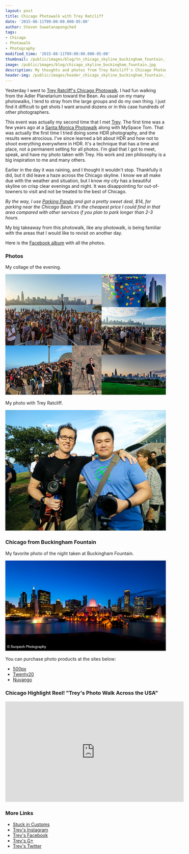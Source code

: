 ```yaml
---
layout: post
title: Chicago Photowalk with Trey Ratcliff
date: '2015-08-11T09:00:00.000-05:00'
author: Steven Suwatanapongched
tags:
- Chicago
- Photowalk
- Photography
modified_time: '2015-08-11T09:00:00.000-05:00'
thumbnail: /public/images/blog/tn_chicago_skyline_buckingham_fountain.jpg
image: /public/images/blog/chicago_skyline_buckingham_fountain.jpg
description: My thoughts and photos from Trey Ratcliff's Chicago Photowalk.
header-img: /public/images/header_chicago_skyline_buckingham_fountain.jpg
---
```


Yesterday I went to [Trey Ratcliff's Chicago Photowalk](https://www.facebook.com/events/1040179939340078/). I had fun walking from the Adler Planetarium toward the Bean. As usual on my many photowalks, I tend to stray from the large groups and do my own thing. I just find it difficult to get shots I want around dozens or in this case hundreds of other photographers.

This event was actually my second time that I met [Trey](http://www.stuckincustoms.com/trey-ratcliff/). The first time was a few years ago at a [Santa Monica Photowalk](/2012/02/la-photowalk-with-trey-ratcliff-and-tom/) along with MySpace Tom. That was actually the first time I tried doing some HDR photography, and the results were atrocious. I've since learned a bit about HDR and how not to shoot everything everywhere in HDR. It's a technique that has a time and place, not a permanent setting for all photos. I'm glad that I got to meet, speak, and have my photo taken with Trey. His work and zen philosophy is a big inspiration to me and many others.

Earlier in the day it was raining, and I thought it wouldn't stop. Thankfully it did, but it did leave a haze across the Chicago skyline. I know we all make due with the weather and situation, but I know *my city* has a beautiful skyline on crisp clear evenings and night. It was disappointing for out-of-towners to visit and not be treated to the best of Chicago.

*By the way, I use [Parking Panda](https://www.parkingpanda.com/invite/sunpech) and got a pretty sweet deal, $14, for parking near the Chicago Bean. It's the cheapest price I could find in that area compared with other services if you plan to park longer than 2-3 hours.*

My big takeaway from this photowalk, like any photowalk, is being familiar with the areas that I would like to revisit on another day.

Here is the [Facebook album](https://www.facebook.com/media/set/?set=a.929592023772489.1073741894.408588035872893&type=3) with all the photos.

### Photos

My collage of the evening.

![Trey Ratcliff Chicago Photowalk Collage](/public/images/blog/trey_ratcliff_chicago_photowalk_collage.jpg)

My photo with Trey Ratcliff.

![Photo with Trey Ratcliff](/public/images/blog/trey_ratcliff_chicago_photowalk.jpg)

### Chicago from Buckingham Fountain

My favorite photo of the night taken at Buckingham Fountain.

![Chicago from Buckingham Fountain](/public/images/blog/chicago_skyline_buckingham_fountain.jpg)

You can purchase photo products at the sites below:

* [500px](https://500px.com/photo/117928169/chicago-from-buckingham-fountain-by-steven-suwatanapongched?ctx_page=1&from=user&user_id=747967)
* [Twenty20](https://www.twenty20.com/photos/3b56fb5b-b2e5-4eca-8dd8-41b090b17b10)
* [Nuvango](http://nuvango.com/sunpech/chicago-from-buckingham-fountain)

### Chicago Highlight Reel! "Trey's Photo Walk Across the USA"

<div class="video-container">
<iframe width="560" height="315" src="https://www.youtube.com/embed/vi-aPpI0pLU" frameborder="0" allowfullscreen></iframe>
</div>

### More Links

* [Stuck in Customs](http://www.stuckincustoms.com/)
* [Trey's Instagram](https://instagram.com/treyratcliff/)
* [Trey's Facebook](https://www.facebook.com/treyratcliff)
* [Trey's G+](https://plus.google.com/+TreyRatcliff)
* [Trey's Twitter](https://twitter.com/treyratcliff)
